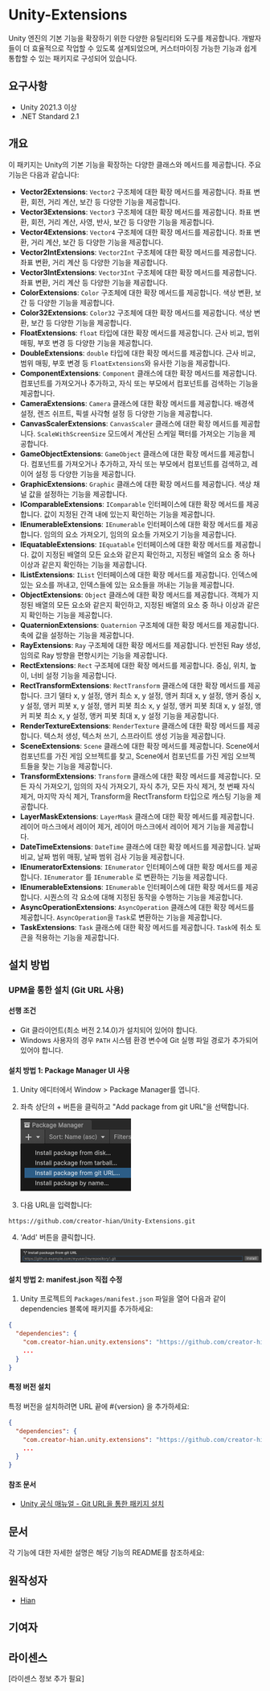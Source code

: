 # Unity-Extensions

Unity 엔진의 기본 기능을 확장하기 위한 다양한 유틸리티와 도구를 제공합니다. 개발자들이 더 효율적으로 작업할 수 있도록 설계되었으며, 커스터마이징 가능한 기능과 쉽게 통합할 수 있는 패키지로 구성되어 있습니다.

## 요구사항

- Unity 2021.3 이상
- .NET Standard 2.1

## 개요

이 패키지는 Unity의 기본 기능을 확장하는 다양한 클래스와 메서드를 제공합니다. 주요 기능은 다음과 같습니다:

- **Vector2Extensions**: `Vector2` 구조체에 대한 확장 메서드를 제공합니다. 좌표 변환, 회전, 거리 계산, 보간 등 다양한 기능을 제공합니다.
- **Vector3Extensions**: `Vector3` 구조체에 대한 확장 메서드를 제공합니다. 좌표 변환, 회전, 거리 계산, 사영, 반사, 보간 등 다양한 기능을 제공합니다.
- **Vector4Extensions**: `Vector4` 구조체에 대한 확장 메서드를 제공합니다. 좌표 변환, 거리 계산, 보간 등 다양한 기능을 제공합니다.
- **Vector2IntExtensions**: `Vector2Int` 구조체에 대한 확장 메서드를 제공합니다. 좌표 변환, 거리 계산 등 다양한 기능을 제공합니다.
- **Vector3IntExtensions**: `Vector3Int` 구조체에 대한 확장 메서드를 제공합니다. 좌표 변환, 거리 계산 등 다양한 기능을 제공합니다.
- **ColorExtensions**: `Color` 구조체에 대한 확장 메서드를 제공합니다. 색상 변환, 보간 등 다양한 기능을 제공합니다.
- **Color32Extensions**: `Color32` 구조체에 대한 확장 메서드를 제공합니다. 색상 변환, 보간 등 다양한 기능을 제공합니다.
- **FloatExtensions**: `float` 타입에 대한 확장 메서드를 제공합니다. 근사 비교, 범위 매핑, 부호 변경 등 다양한 기능을 제공합니다.
- **DoubleExtensions**: `double` 타입에 대한 확장 메서드를 제공합니다. 근사 비교, 범위 매핑, 부호 변경 등 `FloatExtensions`와 유사한 기능을 제공합니다.
- **ComponentExtensions**: `Component` 클래스에 대한 확장 메서드를 제공합니다. 컴포넌트를 가져오거나 추가하고, 자식 또는 부모에서 컴포넌트를 검색하는 기능을 제공합니다.
- **CameraExtensions**: `Camera` 클래스에 대한 확장 메서드를 제공합니다. 배경색 설정, 렌즈 쉬프트, 픽셀 사각형 설정 등 다양한 기능을 제공합니다.
- **CanvasScalerExtensions**: `CanvasScaler` 클래스에 대한 확장 메서드를 제공합니다. `ScaleWithScreenSize` 모드에서 계산된 스케일 팩터를 가져오는 기능을 제공합니다.
- **GameObjectExtensions**: `GameObject` 클래스에 대한 확장 메서드를 제공합니다. 컴포넌트를 가져오거나 추가하고, 자식 또는 부모에서 컴포넌트를 검색하고, 레이어 설정 등 다양한 기능을 제공합니다.
- **GraphicExtensions**: `Graphic` 클래스에 대한 확장 메서드를 제공합니다. 색상 채널 값을 설정하는 기능을 제공합니다.
- **IComparableExtensions**: `IComparable` 인터페이스에 대한 확장 메서드를 제공합니다. 값이 지정된 간격 내에 있는지 확인하는 기능을 제공합니다.
- **IEnumerableExtensions**: `IEnumerable` 인터페이스에 대한 확장 메서드를 제공합니다. 임의의 요소 가져오기, 임의의 요소들 가져오기 기능을 제공합니다.
- **IEquatableExtensions**: `IEquatable` 인터페이스에 대한 확장 메서드를 제공합니다. 값이 지정된 배열의 모든 요소와 같은지 확인하고, 지정된 배열의 요소 중 하나 이상과 같은지 확인하는 기능을 제공합니다.
- **IListExtensions**: `IList` 인터페이스에 대한 확장 메서드를 제공합니다. 인덱스에 있는 요소를 꺼내고, 인덱스들에 있는 요소들을 꺼내는 기능을 제공합니다.
- **ObjectExtensions**: `Object` 클래스에 대한 확장 메서드를 제공합니다. 객체가 지정된 배열의 모든 요소와 같은지 확인하고, 지정된 배열의 요소 중 하나 이상과 같은지 확인하는 기능을 제공합니다.
- **QuaternionExtensions**: `Quaternion` 구조체에 대한 확장 메서드를 제공합니다. 축에 값을 설정하는 기능을 제공합니다.
- **RayExtensions**: `Ray` 구조체에 대한 확장 메서드를 제공합니다. 반전된 Ray 생성, 임의로 Ray 방향을 편향시키는 기능을 제공합니다.
- **RectExtensions**: `Rect` 구조체에 대한 확장 메서드를 제공합니다. 중심, 위치, 높이, 너비 설정 기능을 제공합니다.
- **RectTransformExtensions**: `RectTransform` 클래스에 대한 확장 메서드를 제공합니다. 크기 델타 x, y 설정, 앵커 최소 x, y 설정, 앵커 최대 x, y 설정, 앵커 중심 x, y 설정, 앵커 피봇 x, y 설정, 앵커 피봇 최소 x, y 설정, 앵커 피봇 최대 x, y 설정, 앵커 피봇 최소 x, y 설정, 앵커 피봇 최대 x, y 설정 기능을 제공합니다.
- **RenderTextureExtensions**: `RenderTexture` 클래스에 대한 확장 메서드를 제공합니다. 텍스처 생성, 텍스처 쓰기, 스프라이트 생성 기능을 제공합니다.
- **SceneExtensions**: `Scene` 클래스에 대한 확장 메서드를 제공합니다. Scene에서 컴포넌트를 가진 게임 오브젝트를 찾고, Scene에서 컴포넌트를 가진 게임 오브젝트들을 찾는 기능을 제공합니다.
- **TransformExtensions**: `Transform` 클래스에 대한 확장 메서드를 제공합니다. 모든 자식 가져오기, 임의의 자식 가져오기, 자식 추가, 모든 자식 제거, 첫 번째 자식 제거, 마지막 자식 제거, Transform을 RectTransform 타입으로 캐스팅 기능을 제공합니다.
- **LayerMaskExtensions**: `LayerMask` 클래스에 대한 확장 메서드를 제공합니다. 레이어 마스크에서 레이어 제거, 레이어 마스크에서 레이어 제거 기능을 제공합니다.
- **DateTimeExtensions**: `DateTime` 클래스에 대한 확장 메서드를 제공합니다. 날짜 비교, 날짜 범위 매핑, 날짜 범위 검사 기능을 제공합니다.
- **IEnumeratorExtensions**: `IEnumerator` 인터페이스에 대한 확장 메서드를 제공합니다. `IEnumerator` 를 `IEnumerable` 로 변환하는 기능을 제공합니다.
- **IEnumerableExtensions**: `IEnumerable` 인터페이스에 대한 확장 메서드를 제공합니다. 시퀀스의 각 요소에 대해 지정된 동작을 수행하는 기능을 제공합니다.
- **AsyncOperationExtensions**: `AsyncOperation` 클래스에 대한 확장 메서드를 제공합니다. `AsyncOperation`을 `Task`로 변환하는 기능을 제공합니다.
- **TaskExtensions**: `Task` 클래스에 대한 확장 메서드를 제공합니다. `Task`에 취소 토큰을 적용하는 기능을 제공합니다.

## 설치 방법

### UPM을 통한 설치 (Git URL 사용)

#### 선행 조건

- Git 클라이언트(최소 버전 2.14.0)가 설치되어 있어야 합니다.
- Windows 사용자의 경우 `PATH` 시스템 환경 변수에 Git 실행 파일 경로가 추가되어 있어야 합니다.

#### 설치 방법 1: Package Manager UI 사용

1. Unity 에디터에서 Window > Package Manager를 엽니다.
2. 좌측 상단의 + 버튼을 클릭하고 "Add package from git URL"을 선택합니다.

   ![Package Manager Add Git URL](Document/upm-ui-giturl.png)
3. 다음 URL을 입력합니다:

```text
https://github.com/creator-hian/Unity-Extensions.git
```

4. 'Add' 버튼을 클릭합니다.

   ![Package Manager Add Button](Document/upm-ui-giturl-add.png)

#### 설치 방법 2: manifest.json 직접 수정

1. Unity 프로젝트의 `Packages/manifest.json` 파일을 열어 다음과 같이 dependencies 블록에 패키지를 추가하세요:

```json
{
  "dependencies": {
    "com.creator-hian.unity.extensions": "https://github.com/creator-hian/Unity-Extensions.git",
    ...
  }
}
```

#### 특정 버전 설치

특정 버전을 설치하려면 URL 끝에 #{version} 을 추가하세요:

```json
{
  "dependencies": {
    "com.creator-hian.unity.extensions": "https://github.com/creator-hian/Unity-Extensions.git#0.0.1",
    ...
  }
}
```

#### 참조 문서

- [Unity 공식 매뉴얼 - Git URL을 통한 패키지 설치](https://docs.unity3d.com/kr/2023.2/Manual/upm-ui-giturl.html)

## 문서

각 기능에 대한 자세한 설명은 해당 기능의 README를 참조하세요:

## 원작성자

- [Hian](https://github.com/creator-hian)

## 기여자

## 라이센스

[라이센스 정보 추가 필요]
